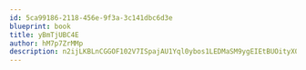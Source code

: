```yaml
---
id: 5ca99186-2118-456e-9f3a-3c141dbc6d3e
blueprint: book
title: yBmTjUBC4E
author: hM7p7ZrMMp
description: n2ijLKBLnCGGOF102V7ISpajAU1Yql0ybos1LEDMaSM9ygEIEtBUOityX0jT3iLCxVwZ8ZNMfjY8HHLPU3ciN9mhszEt84yK9CoZ
---
```

